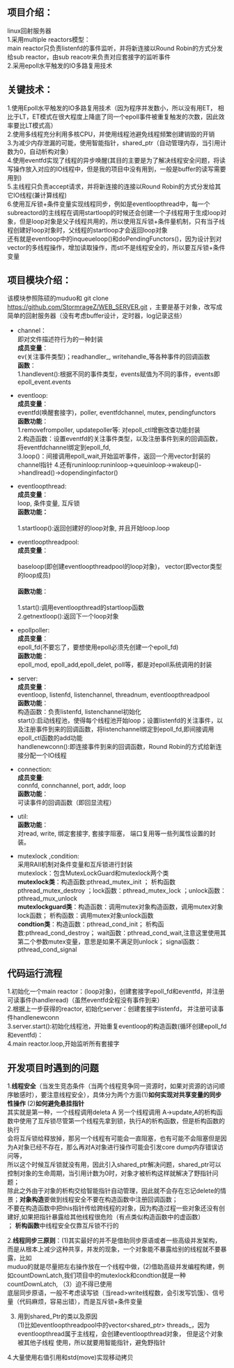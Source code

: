 ## 项目介绍：
linux回射服务器<br>
1.采用multiple reactors模型：<br>
main reactor只负责listenfd的事件监听，并将新连接以Round Robin的方式分发给sub reactor，由sub reacotr来负责对应套接字的监听事件<br>
2.采用epoll水平触发的IO多路复用技术<br>


## 关键技术：
1.使用Epoll水平触发的IO多路复用技术（因为程序并发数小，所以没有用ET， 相比于LT，ET模式在很大程度上降底了同一个epoll事件被重复触发的次数，因此效率要比LT模式高）<br>
2.使用多线程充分利用多核CPU，并使用线程池避免线程频繁创建销毁的开销<br>
3.为减少内存泄漏的可能，使用智能指针，shared_ptr（自动管理内存，当引用计数为0，自动析构对象）<br>
4.使用eventfd实现了线程的异步唤醒(其目的主要是为了解决线程安全问题，将读写操作放入对应的IO线程中，但是我的项目中没有用到，一般是buffer的读写需要用到)<br>
5.主线程只负责accept请求，并将新连接的连接以Round Robin的方式分发给其它IO线程(兼计算线程)<br>
6.使用互斥锁+条件变量实现线程同步，例如是eventloopthread中，每一个subreactord的主线程在调用startloop的时候还会创建一个子线程用于生成loop对象，但是loop对象是父子线程共用的，所以使用互斥锁+条件量机制，只有当子线程创建好loop对象时，父线程的startloop才会返回loop对象<br>
还有就是eventloop中的inqueueloop()和doPendingFunctors()，因为设计到对vector<functors>的多线程操作，增加读取操作，而stl不是线程安全的，所以要互斥锁+条件变量


## 项目模块介绍：
该模块参照陈硕的muduo和  git clone https://github.com/StormrageZ/WEB_SERVER.git ，主要是基于对象，改写成简单的回射服务器（没有考虑buffer设计，定时器，log记录这些）<br>
* channel：<br>
	即对文件描述符行为的一种封装<br>
	**成员变量**：<br>
		ev(关注事件类型)；readhandler_, writehandle_等各种事件的回调函数<br>
	**函数**：<br>
		1.handlevent():根据不同的事件类型，events赋值为不同的事件，events即epoll_event.events<br>
	
* eventloop:<br>
	**成员变量**：<br>
	eventfd(唤醒套接字)，poller, eventfdchannel, mutex, pendingfunctors<br>
	**函数功能**：<br>
			1.removefrompoller, updatepoller等: 对epoll_ctl增删改查功能封装<br>
			2.构造函数：设置eventfd的关注事件类型，以及注册事件到来的回调函数， 将eventfdchannel绑定到epoll_fd,<br>
			3.loop()：间接调用epoll_wait,开始监听事件，返回一个用vector封装的channel指针
			4.还有runinloop:runinloop->queuinloop->wakeup()->handlread()->dopendinginfactor()

* eventloopthread:<br>
	**成员变量**：<br>
	loop, 条件变量, 互斥锁<br>
	**函数功能：**<br>	
			1.startloop():返回创建好的loop对象, 并且开始loop.loop<br>	
			
* eventloopthreadpool:<br>
	**成员变量**：<br>	
	baseloop(即创建eventloopthreadpool的loop对象)， vector<loops>(即vector类型的loop成员)<br>	
	**函数功能**：<br>	
			1.start():调用eventloopthread的startloop函数<br>	
			2.getnextloop():返回下一个loop对象<br>	
* epollpoller:<br>
	**成员变量**：<br>
	epoll_fd(不要忘了，要想使用epoll必须先创建一个epoll_fd)<br>
	**函数功能**：<br>
	epoll_mod, epoll_add,epoll_delet, poll等，都是对epoll系统调用的封装<br>
* server:<br>
	**成员变量**：<br>
	eventloop, listenfd, listenchannel, threadnum, eventloopthreadpool<br>
	**函数功能**：<br>
			构造函数：负责listenfd, listenchannel初始化<br>
			start():启动线程池，使得每个线程池开始loop；设置listenfd的关注事件，以及注册事件到来的回调函数，将listenchannel绑定到epoll_fd,即间接调用epoll_ctl函数的add功能<br>
			handlenewconn():即连接事件到来的回调函数，Round Robin的方式给新连接分配一个IO线程<br>
			
	
* connection:<br>
	**成员变量**:<br>
	connfd, connchannel, port, addr, loop<br>
	**函数功能**：<br>
	可读事件的回调函数（即回显流程）<br>
* util:<br>
	**函数功能**：<br>
	对read, write, 绑定套接字, 套接字阻塞， 端口复用等一些列属性设置的封装。<br>

* mutexlock	,condition:<br>
	采用RAII机制对条件变量和互斥锁进行封装<br>
	mutexlock：包含MutexLockGuard和mutexlock两个类<br>
	**mutexlock类**：构造函数:pthread_mutex_init ； 析构函数 pthread_mutex_destroy ；lock函数：pthread_mutex_lock  ；unlock函数：pthread_mux_unlock<br>
	**mutexlockguard类**：构造函数：调用mutex对象构造函数，调用mutex对象lock函数； 析构函数：调用mutex对象unlock函数<br>
	**condtion类**：构造函数：pthread_cond_init；  析构函数:pthread_cond_destroy； wait函数：pthread_cond_wait,注意这里使用其第二个参数mutex变量，意思是如果不满足则unlock； signal函数：pthread_cond_signal<br>
		
		
		
## 代码运行流程
1.初始化一个main reactor：(loop对象)，创建套接字epoll_fd和eventfd，并注册可读事件(handleread)（虽然eventfd全程没有事件到来）<br>
2.根据上一步获得的reactor, 初始化server：创建套接字listenfd， 并注册可读事件handlenewconn<br>
3.server.start():初始化线程池，开始重复eventloop的构造函数(循环创建epoll_fd和eventfd)：<br>
4.main reactor.loop,开始监听所有套接字<br>


## 开发项目时遇到的问题
1.**线程安全**（当发生竞态条件（当两个线程竞争同一资源时，如果对资源的访问顺序敏感时），要注意线程安全），具体分为两个方面(1)**如何实现对共享变量的同步性操作**  (2)**如何避免悬挂指针** <br>
其实就是第一种，一个线程调用deleta A 另一个线程调用 A->update,A的析构函数中使用了互斥锁尽管第一个线程先拿到锁，执行A的析构函数，但是析构函数的执行<br>
会将互斥锁给释放掉，那另一个线程有可能会一直阻塞，也有可能不会阻塞但是因为A对象已经不存在，那么再对A对象进行操作可能会引发core dump内存错误访问等，<br>
所以这个时候互斥锁就没有用，因此引入shared_ptr解决问题，shared_ptr可以控制对象的生命周期，当引用计数为0时，对象才被析构这样就解决了野指针问题；<br>
除此之外由于对象的析构交给智能指针自动管理，因此就不会存在忘记delete的情景；**对象构造**要做到线程安全不要在构造函数中注册回调函数；<br>
不要在构造函数中把this指针传给跨线程的对象，因为构造过程一些对象还没有创建好,如果把指针暴露给其他线程很危险（有点类似构造函数中的虚函数）<br>；
**析构函数**中线程安全仅靠互斥锁不行的<br>


2.**线程同步三原则**：(1)其实最好的并不是借助同步原语或者一些高级并发架构，而是从根本上减少这种共享，并发的现象，一个对象能不暴露给别的线程就不要暴露，比如<br>
muduo的就是尽量把左右操作放在一个线程中做，(2)借助高级并发编程构建，例如countDownLatch,我们项目中的mutexlock和condtion就是一种countDownLatch, （3）迫不得已使用<br>
底层同步原语，一般不考虑读写锁（当read>write线程数，会引发写饥饿）、信号量（代码麻烦，容易出错），而是互斥锁+条件变量


	
3.	用到shared_Ptr的类以及原因<br>
(1)比如eventloopthreadpool中的vector<shared_ptr<EventLoopThread>> threads_，因为eventloopthread属于主线程，会创建eventloopthread对象， 但是这个对象被其他子线程
使用，所以就要用智能指针，避免野指针

4.大量使用右值引用和std(move)实现移动拷贝
